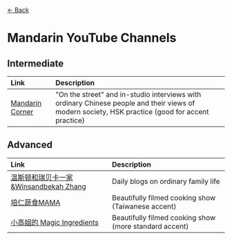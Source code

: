 [← Back](../)

# Mandarin YouTube Channels

## Intermediate

| Link | Description |
| :--- | :--- |
| [Mandarin Corner](https://www.youtube.com/c/MandarinCorner2) | "On the street" and in-studio interviews with ordinary Chinese people and their views of modern society, HSK practice (good for accent practice) |

## Advanced

| Link | Description |
| :--- | :--- |
| [温斯顿和瑞贝卡一家&Winsandbekah Zhang](https://www.youtube.com/channel/UClqwKq2urDqRI2EPgm0e9xg) | Daily blogs on ordinary family life |
| [培仁蔬食MAMA](https://www.youtube.com/channel/UC5fhJGc9ve4RcnSkXNaJUDw) | Beautifully filmed cooking show (Taiwanese accent) |
| [小高姐的 Magic Ingredients](https://www.youtube.com/channel/UCCKlp1JI9Yg3-cUjKPdD3mw) | Beautifully filmed cooking show (more standard accent) |